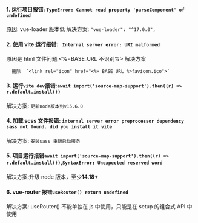 #### 1. 运行项目报错: `TypeError: Cannot read property 'parseComponent' of undefined`

原因: vue-loader 版本低
解决方案: `"vue-loader": "^17.0.0",`

#### 2. 使用 vite 运行报错: ` Internal server error: URI malformed`

原因是 html 文件问题 <%=BASE_URL 不识别%>
解决方案

```
  删除  `<link rel="icon" href="<%= BASE_URL %>favicon.ico">`
```

#### 3. 运行`vite dev`报错:`await import('source-map-support').then((r) => r.default.install())`

解决方案: `更新node版本到v15.6.0`

#### 4. 加载 scss 文件报错: `internal server error preprocessor dependency sass not found. did you install it vite`

解决方案: `安装sass 重新启动服务`

#### 5. 项目运行报错`await import('source-map-support').then((r) => r.default.install())`,`SyntaxError: Unexpected reserved word`

解决方案:升级 node 版本，至少**14.18+**

#### 6. vue-router 报错`useRouter() return undefined`

解决方案: useRouter() 不能单独在 js 中使用，只能是在 setup 的组合式 API 中使用
